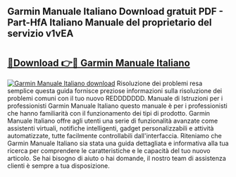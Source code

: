## Garmin Manuale Italiano Download gratuit PDF - Part-HfA Italiano Manuale del proprietario del servizio v1vEA

# <h2><a href="http://dfft5r7.blite.top/?on=Garmin+Manuale+Italiano">🔗Download 👉🔴 Garmin Manuale Italiano</a></h2>

[![Garmin Manuale Italiano download](https://i.imgur.com/lujVjoI.png)](http://dfft5r7.blite.top/?on=Garmin+Manuale+Italiano)
Risoluzione dei problemi resa semplice questa guida fornisce preziose informazioni sulla risoluzione dei problemi comuni con il tuo nuovo REDDDDDDD. Manuale di Istruzioni per i professionisti Garmin Manuale Italiano questo manuale è per i professionisti che hanno familiarità con il funzionamento dei tipi di prodotto. Garmin Manuale Italiano offre agli utenti una serie di funzionalità avanzate come assistenti virtuali, notifiche intelligenti, gadget personalizzabili e attività automatizzate, tutte facilmente controllabili dall'interfaccia. Riteniamo che Garmin Manuale Italiano sia stata una guida dettagliata e informativa alla tua ricerca per comprendere le caratteristiche e le capacità del tuo nuovo articolo. Se hai bisogno di aiuto o hai domande, il nostro team di assistenza clienti è sempre a tua disposizione.
